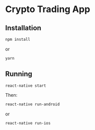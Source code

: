 # Crypto Trading App

## Installation

```bash
npm install
```
or
```bash
yarn
```

## Running

```bash
react-native start
```
Then:
```bash
react-native run-android
```
or
```bash
react-native run-ios
```